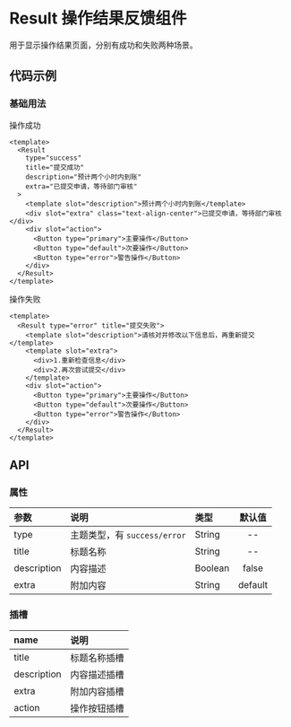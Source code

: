 # Result 操作结果反馈组件

用于显示操作结果页面，分别有成功和失败两种场景。

## 代码示例

### 基础用法

操作成功

```vue
<template>
  <Result
    type="success"
    title="提交成功"
    description="预计两个小时内到账"
    extra="已提交申请，等待部门审核"
  >
    <template slot="description">预计两个小时内到账</template>
    <div slot="extra" class="text-align-center">已提交申请，等待部门审核</div>
    <div slot="action">
      <Button type="primary">主要操作</Button>
      <Button type="default">次要操作</Button>
      <Button type="error">警告操作</Button>
    </div>
  </Result>
</template>
```

操作失败

```vue
<template>
  <Result type="error" title="提交失败">
    <template slot="description">请核对并修改以下信息后，再重新提交</template>
    <template slot="extra">
      <div>1.重新检查信息</div>
      <div>2.再次尝试提交</div>
    </template>
    <div slot="action">
      <Button type="primary">主要操作</Button>
      <Button type="default">次要操作</Button>
      <Button type="error">警告操作</Button>
    </div>
  </Result>
</template>
```

## API

### 属性

| 参数        | 说明                         | 类型    | 默认值  |
| :---------- | :--------------------------- | :------ | :-----: |
| type        | 主题类型，有 `success/error` | String  |   --    |
| title       | 标题名称                     | String  |   --    |
| description | 内容描述                     | Boolean |  false  |
| extra       | 附加内容                     | String  | default |

### 插槽

| name        | 说明         |
| :---------- | :----------- |
| title       | 标题名称插槽 |
| description | 内容描述插槽 |
| extra       | 附加内容插槽 |
| action      | 操作按钮插槽 |
